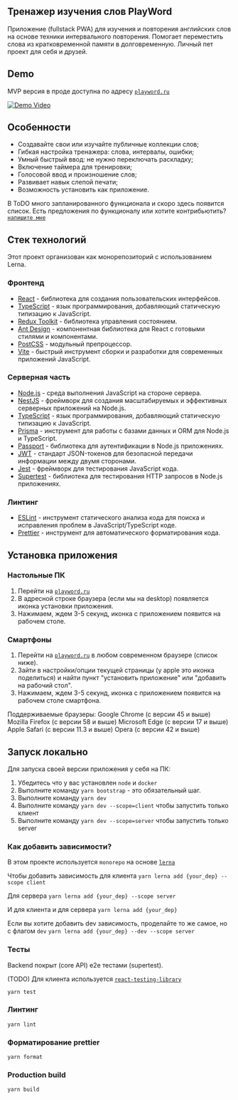 ## Тренажер изучения слов PlayWord
  Приложение (fullstack PWA) для изучения и повторения английских слов на основе техники интервального повторения. Помогает переместить слова из кратковременной памяти в долговременную. Личный пет проект для себя и друзей. 

## Demo
MVP версия в проде доступна по адресу [`playword.ru`](https://playword.ru)

[![Demo Video](https://files.aleksandrl.ru/sites/playword/demo-video-poster.png)](https://files.aleksandrl.ru/sites/playword/demo-video.webm)

## Особенности
- Создавайте свои или изучайте публичные коллекции слов;
- Гибкая настройка тренажера: слова, интервалы, ошибки;
- Умный быстрый ввод: не нужно переключать раскладку;
- Включение таймера для тренировки;
- Голосовой ввод и произношение слов;
- Развивает навык слепой печати;
- Возможность установить как приложение.

В ToDO много запланированного функционала и скоро здесь появится список.
Есть предложения по функционалу или хотите контрибьютить? [`напишите мне`](https://t.me/lcantstop)

## Стек технологий
Этот проект организован как монорепозиторий с использованием Lerna.
### Фронтенд
- [React](https://reactjs.org/) - библиотека для создания пользовательских интерфейсов.
- [TypeScript](https://www.typescriptlang.org/) - язык программирования, добавляющий статическую типизацию к JavaScript.
- [Redux Toolkit](https://redux-toolkit.js.org/) - библиотека управления состоянием.
- [Ant Design](https://ant.design/) - компонентная библиотека для React с готовыми стилями и компонентами.
- [PostCSS](https://postcss.org/) - модульный препроцессор.
- [Vite](https://vitejs.dev/) - быстрый инструмент сборки и разработки для современных приложений JavaScript.


### Серверная часть

- [Node.js](https://nodejs.org/) - среда выполнения JavaScript на стороне сервера.
- [NestJS](https://nestjs.com/) - фреймворк для создания масштабируемых и эффективных серверных приложений на Node.js.
- [TypeScript](https://www.typescriptlang.org/) - язык программирования, добавляющий статическую типизацию к JavaScript.
- [Prisma](https://www.prisma.io/) - инструмент для работы с базами данных и ORM для Node.js и TypeScript.
- [Passport](http://www.passportjs.org/) - библиотека для аутентификации в Node.js приложениях.
- [JWT](https://jwt.io/) - стандарт JSON-токенов для безопасной передачи информации между двумя сторонами.
- [Jest](https://jestjs.io/) - фреймворк для тестирования JavaScript кода.
- [Supertest](https://github.com/visionmedia/supertest) - библиотека для тестирования HTTP запросов в Node.js приложениях.

### Линтинг
- [ESLint](https://eslint.org/) - инструмент статического анализа кода для поиска и исправления проблем в JavaScript/TypeScript коде.
- [Prettier](https://prettier.io/) - инструмент для автоматического форматирования кода.

## Установка приложения

###  Настольные ПК
1. Перейти на  [`playword.ru`](https://playword.ru)
2. В адресной строке браузера (если мы на desktop) появляется иконка установки приложения.
3. Нажимаем, ждем 3-5 секунд, иконка с приложением появится на рабочем столе.

### Смартфоны
1. Перейти на  [`playword.ru`](https://playword.ru) в любом современном браузере (список ниже).
2. Зайти в настройки/опции текущей страницы (у apple это иконка поделиться) и найти пункт "установить приложение" или "добавить на рабочий стол".
3. Нажимаем, ждем 3-5 секунд, иконка с приложением появится на рабочем столе смартфона.

Поддерживаемые браузеры:
Google Chrome (с версии 45 и выше)
Mozilla Firefox (с версии 58 и выше)
Microsoft Edge (с версии 17 и выше)
Apple Safari (с версии 11.3 и выше)
Opera (с версии 42 и выше)


## Запуск локально
Для запуска своей версии приложения у себя на ПК:

1. Убедитесь что у вас установлен `node` и `docker`
2. Выполните команду `yarn bootstrap` - это обязательный шаг.
3. Выполните команду `yarn dev`
3. Выполните команду `yarn dev --scope=client` чтобы запустить только клиент
4. Выполните команду `yarn dev --scope=server` чтобы запустить только server

### Как добавить зависимости?
В этом проекте используется `monorepo` на основе [`lerna`](https://github.com/lerna/lerna)

Чтобы добавить зависимость для клиента
```yarn lerna add {your_dep} --scope client```

Для сервера
```yarn lerna add {your_dep} --scope server```

И для клиента и для сервера
```yarn lerna add {your_dep}```


Если вы хотите добавить dev зависимость, проделайте то же самое, но с флагом `dev`
```yarn lerna add {your_dep} --dev --scope server```

### Тесты
Backend покрыт (core API) e2e тестами (supertest). 

(TODO) Для клиента используется  [`react-testing-library`](https://testing-library.com/docs/react-testing-library/intro/)

```yarn test```

### Линтинг

```yarn lint```

### Форматирование prettier

```yarn format```

### Production build

```yarn build```
